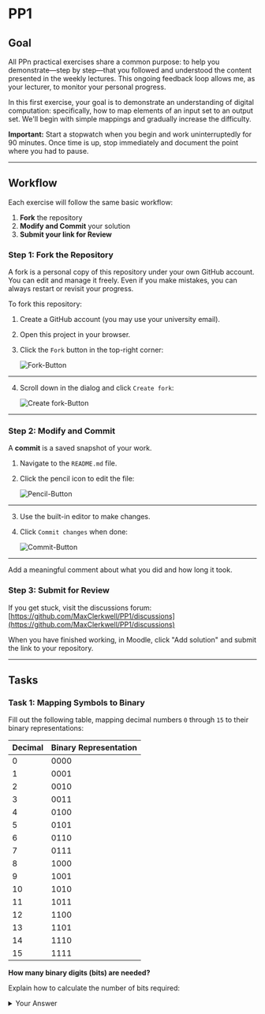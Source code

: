 # PP1

## Goal
All PPn practical exercises share a common purpose: to help you demonstrate—step by step—that you followed and understood the content presented in the weekly lectures. This ongoing feedback loop allows me, as your lecturer, to monitor your personal progress.

In this first exercise, your goal is to demonstrate an understanding of digital computation: specifically, how to map elements of an input set to an output set. We'll begin with simple mappings and gradually increase the difficulty.

**Important:** Start a stopwatch when you begin and work uninterruptedly for 90 minutes. Once time is up, stop immediately and document the point where you had to pause.

---

## Workflow
Each exercise will follow the same basic workflow:

1. **Fork** the repository
2. **Modify and Commit** your solution
3. **Submit your link for Review**

### Step 1: Fork the Repository
A fork is a personal copy of this repository under your own GitHub account. You can edit and manage it freely. Even if you make mistakes, you can always restart or revisit your progress.

To fork this repository:

1. Create a GitHub account (you may use your university email).
2. Open this project in your browser.
3. Click the `Fork` button in the top-right corner:

   ![Fork-Button](./assets/fork.png)

---

4. Scroll down in the dialog and click `Create fork`:

   ![Create fork-Button](./assets/create_fork.png)

---

### Step 2: Modify and Commit
A **commit** is a saved snapshot of your work.

1. Navigate to the `README.md` file.
2. Click the pencil icon to edit the file:

   ![Pencil-Button](./assets/pencil.png)

---

3. Use the built-in editor to make changes.
4. Click `Commit changes` when done:

   ![Commit-Button](./assets/commit_button.png)

---

Add a meaningful comment about what you did and how long it took.

### Step 3: Submit for Review
If you get stuck, visit the discussions forum:
[https://github.com/MaxClerkwell/PP1/discussions](https://github.com/MaxClerkwell/PP1/discussions)

When you have finished working, in Moodle, click "Add solution" and submit the link to your repository.

---

## Tasks

### Task 1: Mapping Symbols to Binary
Fill out the following table, mapping decimal numbers `0` through `15` to their binary representations:

| Decimal | Binary Representation |
|---------|------------------------|
| 0       | 0000                   |
| 1       | 0001                   |
| 2       | 0010                   |
| 3       | 0011                   |
| 4       | 0100                   |
| 5       | 0101                   |
| 6       | 0110                   |
| 7       | 0111                   |
| 8       | 1000                   |
| 9       | 1001                   |
| 10      | 1010                   |
| 11      | 1011                   |
| 12      | 1100                   |
| 13      | 1101                   |
| 14      | 1110                   |
| 15      | 1111                   |

**How many binary digits (bits) are needed?**

Explain how to calculate the number of bits required:
<details>
<summary>Your Answer</summary>
Four binary digits are needed to display 15 different numbers. Every number can be calculated using the division method with remainder. Each number can be divided by 2 with a remainder. The new number has a remainder of either 1 or 0. After completing the division table, it can be read from the bottom to the top. 
For example: 14
14 ÷ 2 = 7 R 0
7 ÷ 2 = 3 R 1
3 ÷ 2 = 1 R 1
1 ÷ 2 = 0 R 1
14 in decimal is the same as 1110 in binary

   ---

### Task 2: Mapping Binary to Binary
Digital processors implement **logical functions** using **logic gates** like NAND, AND, OR, etc.
These functions map binary input sets (voltages) to binary outputs.

Refer to the truth table of a 1-bit full adder:

| C<sub>in</sub> | B | A | Sum (S) | C<sub>out</sub> |
|--------------|---|---|---------|-----------------|
| 0            | 0 | 0 | 0       | 0               |
| 0            | 0 | 1 | 1       | 0               |
| 0            | 1 | 0 | 1       | 0               |
| 0            | 1 | 1 | 0       | 1               |
| 1            | 0 | 0 | 1       | 0               |
| 1            | 0 | 1 | 0       | 1               |
| 1            | 1 | 0 | 0       | 1               |
| 1            | 1 | 1 | 1       | 1               |

> Simulate this adder using NAND gates:
[Full Adder NAND CircuitVerse Project](https://circuitverse.org/users/305021/projects/full-adder-nand-990621f6-993b-4676-a1b5-2a31aae451ce)

#### Your Task
Create a truth table for a **2-bit adder** without carry-in. What are the possible inputs and outputs?


| A1 | A0 | B1 | B0 |  Sum 1 (S1) |  Sum 0 (S0) | C<sub>out</sub> |
|----|----|----|----|-------------|-------------|-----------------|
| 0  | 0  | 0  | 0  |     0       |     0       |        0        |
| 0  | 0  | 0  | 1  |     0       |     1       |        0        |
| 0  | 0  | 1  | 0  |     1       |     0       |        0        |
| 0  | 0  | 1  | 1  |     1       |     1       |        0        |
| 0  | 1  | 0  | 0  |     0       |     1       |        0        |
| 0  | 1  | 0  | 1  |     1       |     0       |        0        |
| 0  | 1  | 1  | 0  |     1       |     1       |        0        |
| 0  | 1  | 1  | 1  |     0       |     0       |        1        |
| 1  | 0  | 0  | 0  |     1       |     0       |        0        |
| 1  | 0  | 0  | 1  |     1       |     1       |        0        |
| 1  | 0  | 1  | 0  |     0       |     0       |        1        |
| 1  | 0  | 1  | 1  |     0       |     1       |        1        |
| 1  | 1  | 0  | 0  |     1       |     1       |        0        |
| 1  | 1  | 0  | 1  |     0       |     0       |        1        |
| 1  | 1  | 1  | 0  |     0       |     1       |        1        |
| 1  | 1  | 1  | 1  |     1       |     0       |        1        |
---

### Task 3: Boolean Equations via Karnaugh Maps
Use the [K-Map method](https://github.com/STEMgraph/4b957490-badf-4264-b9f2-1b5aa370f36e) to derive Boolean equations for each output bit in your 2-bit adder.

1. Fill out Karnaugh Maps
2. Write down an equation for each cell marked `1`
3. Combine them using OR gates
4. Minimize the equations

<details>
<summary>The final functions</summary>


K-Map for Q0 or Sum 1

| A\B | 00 | 01 | 11 | 10 |
|-----|----|----|----|----|
| 00  |  0 |  0 |  1 |  1 |
| 01  |  0 |  1 |  0 |  1 |
| 11  |  1 |  1 |  1 |  0 |
| 10  |  1 |  1 |  0 |  0 |

Q0 = A1'·A0'·B1 + A1'·A0·B1·B0' + A1'·A0·B1'·B0 + A1·A0'·B1' + A1·A0·B0 + A1·A0·B1·B0

K-Map for Q1 or Sum 0

| A\B | 00 | 01 | 11 | 10 |
|-----|----|----|----|----|
| 00  |  0 |  1 |  1 |  0 |
| 01  |  1 |  0 |  0 |  1 |
| 11  |  1 |  0 |  0 |  1 |
| 10  |  0 |  1 |  1 |  0 |

Q1 = A0 ⊕ B0

K-Map for Carry-out

| A\B | 00 | 01 | 11 | 10 |
|-----|----|----|----|----|
| 00  |  0 |  0 |  0 |  0 |
| 01  |  0 |  0 |  1 |  0 |
| 11  |  0 |  1 |  1 |  1 |
| 10  |  0 |  0 |  1 |  1 |

Cout = A0 ⋅ B1 ⋅ B0 + A1 ⋅ B1 + A1 ⋅ A0 ⋅ B0

Q<sub>0</sub> = A1'·A0'·B1 + A1'·A0·(B1⊕B0) + A1·A0'·B1' + A1·A0·B0

Q<sub>1</sub> = A0 ⊕ B0

C<sub>out</sub> = A0·B1·B0 + A1·(B1 + A0·B0)

</details>

---

### Task 4: Circuit Implementation
Using your Boolean equations, build a logic network in [CircuitVerse](https://circuitverse.org) that implements at least one bit of the adder.

<details>
<summary>Your solution</summary>
<a href="https://circuitverse.org/simulator/embed/2-bit-adder-for-pp1">Link!</a>
   https://circuitverse.org/users/306038/projects/2-bit-adder-for-pp1
</details>


92 Minutes in Total
---

Note:

Here is my solution. To avoid any potential confusion: I committed several times because I worked on the tasks at different times. However, I added up the total time and calculated it accordingly.

In the end, I reached a total working time of 92 minutes.

Thank you very much and stay healthy!

Best regards
Mikail Erarslan


Notiz:

Hier befindet sich meine Lösung. Um potentielle Verwirrung aufzuheben: Ich habe mehrmals commitet, weil ich die Aufgaben immer an unterschiedlichen Zeitpunkten bearbeitet habe. Die totale Dauer habe ich jedoch aufaddiert und dementsprechend auch ausgerechnet. 

Schlussendlich bin ich auf 92 Minuten Arbeitszeit angekommen.

Vielen Dank und bleiben Sie gesund!

Mit freundlichen Grüßen

Mikail Erarslan

